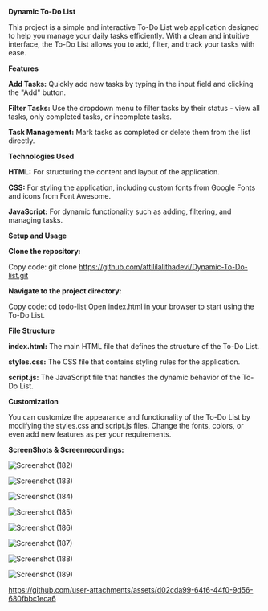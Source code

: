 __Dynamic To-Do List__

This project is a simple and interactive To-Do List web application designed to help you manage your daily tasks efficiently. With a clean and intuitive interface, the To-Do List allows you to add, filter, and track your tasks with ease.


__Features__

__Add Tasks:__ Quickly add new tasks by typing in the input field and clicking the "Add" button.

__Filter Tasks:__ Use the dropdown menu to filter tasks by their status - view all tasks, only completed tasks, or incomplete tasks.

__Task Management:__ Mark tasks as completed or delete them from the list directly.

__Technologies Used__

__HTML:__ For structuring the content and layout of the application.

__CSS:__ For styling the application, including custom fonts from Google Fonts and icons from Font Awesome.

__JavaScript:__ For dynamic functionality such as adding, filtering, and managing tasks.

__Setup and Usage__

__Clone the repository:__

Copy code:
git clone https://github.com/attililalithadevi/Dynamic-To-Do-list.git

__Navigate to the project directory:__

Copy code:
cd todo-list
Open index.html in your browser to start using the To-Do List.

__File Structure__

__index.html:__ The main HTML file that defines the structure of the To-Do List.

__styles.css:__ The CSS file that contains styling rules for the application.

__script.js:__ The JavaScript file that handles the dynamic behavior of the To-Do List.

__Customization__

You can customize the appearance and functionality of the To-Do List by modifying the styles.css and script.js files. Change the fonts, colors, or even add new features as per your requirements.

__ScreenShots & Screenrecordings:__

![Screenshot (182)](https://github.com/user-attachments/assets/876cf4bd-a216-4c64-a258-c558490182bf)



![Screenshot (183)](https://github.com/user-attachments/assets/3c7c6bd0-4f82-4d91-a42a-d5ae9d3f06e6)



![Screenshot (184)](https://github.com/user-attachments/assets/039b0596-1806-4ac5-9a2e-c1c36c04ebf4)



![Screenshot (185)](https://github.com/user-attachments/assets/dbb850e5-dd22-4896-b7cc-2d448e28273e)



![Screenshot (186)](https://github.com/user-attachments/assets/b99131ed-e978-4a24-b881-357c1a741397)



![Screenshot (187)](https://github.com/user-attachments/assets/07eaff72-94b8-45a3-b4c4-6a821bad9eb7)



![Screenshot (188)](https://github.com/user-attachments/assets/ff85aaaa-5a55-44c8-a5d2-27f29f9c53a8)



![Screenshot (189)](https://github.com/user-attachments/assets/316d29b9-9396-48a2-8b47-1cb7e434fe24)





https://github.com/user-attachments/assets/d02cda99-64f6-44f0-9d56-680fbbc1eca6

